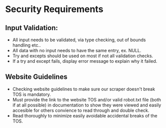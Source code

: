 # Security Requirements
## Input Validation:
- All input needs to be validated, via type checking, out of bounds handling etc..
- All data with no input needs to have the same entry, ex. NULL.
- Try and excepts should be used on most if not all validation checks.
- If a try and except fails, display error message to explain why it failed.

## Website Guidelines
- Checking website guidelines to make sure our scraper doesn't break TOS is mandatory.
- Must provide the link to the website TOS and/or valid robot.txt file (both if at all possible) in documentation to show they were viewed and easily accesible for others convience to read through and double check.
- Read thoroughly to minimize easily avoidable accidental breaks of the TOS.
